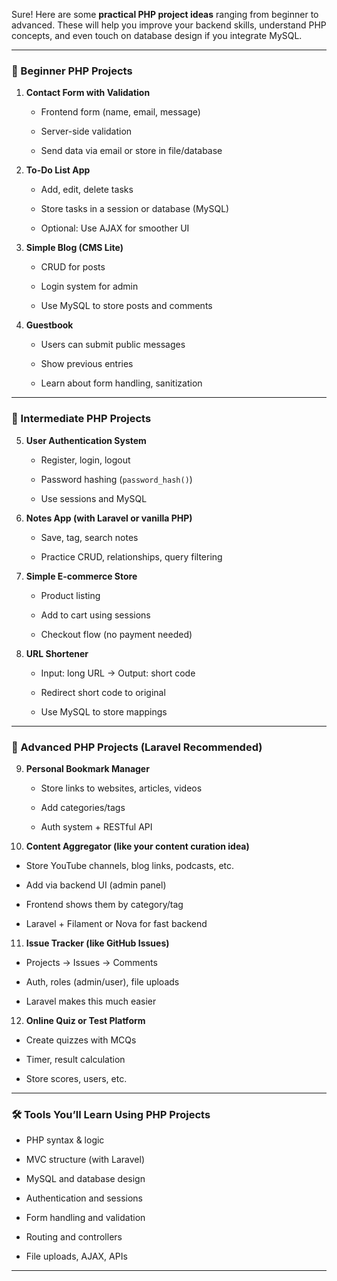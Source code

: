 Sure! Here are some **practical PHP project ideas** ranging from beginner to advanced. These will help you improve your backend skills, understand PHP concepts, and even touch on database design if you integrate MySQL.

---

### 🌱 Beginner PHP Projects

1. **Contact Form with Validation**
    
    - Frontend form (name, email, message)
        
    - Server-side validation
        
    - Send data via email or store in file/database
        
2. **To-Do List App**
    
    - Add, edit, delete tasks
        
    - Store tasks in a session or database (MySQL)
        
    - Optional: Use AJAX for smoother UI
        
3. **Simple Blog (CMS Lite)**
    
    - CRUD for posts
        
    - Login system for admin
        
    - Use MySQL to store posts and comments
        
4. **Guestbook**
    
    - Users can submit public messages
        
    - Show previous entries
        
    - Learn about form handling, sanitization
        

---

### 🌿 Intermediate PHP Projects

5. **User Authentication System**
    
    - Register, login, logout
        
    - Password hashing (`password_hash()`)
        
    - Use sessions and MySQL
        
6. **Notes App (with Laravel or vanilla PHP)**
    
    - Save, tag, search notes
        
    - Practice CRUD, relationships, query filtering
        
7. **Simple E-commerce Store**
    
    - Product listing
        
    - Add to cart using sessions
        
    - Checkout flow (no payment needed)
        
8. **URL Shortener**
    
    - Input: long URL → Output: short code
        
    - Redirect short code to original
        
    - Use MySQL to store mappings
        

---

### 🌳 Advanced PHP Projects (Laravel Recommended)

9. **Personal Bookmark Manager**
    
    - Store links to websites, articles, videos
        
    - Add categories/tags
        
    - Auth system + RESTful API
        
10. **Content Aggregator (like your content curation idea)**
    

- Store YouTube channels, blog links, podcasts, etc.
    
- Add via backend UI (admin panel)
    
- Frontend shows them by category/tag
    
- Laravel + Filament or Nova for fast backend
    

11. **Issue Tracker (like GitHub Issues)**
    

- Projects → Issues → Comments
    
- Auth, roles (admin/user), file uploads
    
- Laravel makes this much easier
    

12. **Online Quiz or Test Platform**
    

- Create quizzes with MCQs
    
- Timer, result calculation
    
- Store scores, users, etc.
    

---

### 🛠 Tools You’ll Learn Using PHP Projects

- PHP syntax & logic
    
- MVC structure (with Laravel)
    
- MySQL and database design
    
- Authentication and sessions
    
- Form handling and validation
    
- Routing and controllers
    
- File uploads, AJAX, APIs
    

---
